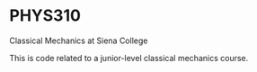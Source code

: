 # PHYS310
Classical Mechanics at Siena College

This is code related to a junior-level classical mechanics course.  
